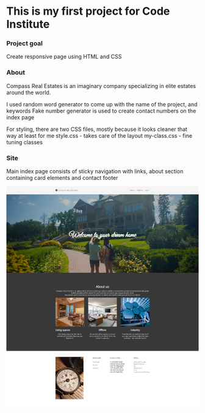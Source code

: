 # This is my first project for Code Institute

### Project goal
Create responsive page using HTML and CSS

### About
Compass Real Estates is an imaginary company specializing in elite estates around the world.

I used random word generator to come up with the name of the project, and keywords
Fake number generator is used to create contact numbers on the index page 

For styling, there are two CSS files, mostly because it looks cleaner that way at least for me
style.css - takes care of the layout
my-class.css - fine tuning classes

### Site 
Main index page consists of sticky navigation with links, about section containing card elements and contact footer

![ScreenShot](assets/images/screenshots/compass-index.png)

